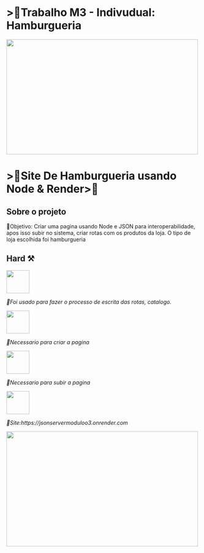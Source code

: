# >🍔Trabalho M3 - Indivudual: Hamburgueria
<img src="https://images.unsplash.com/photo-1586816001966-79b736744398?ixlib=rb-4.0.3&ixid=MnwxMjA3fDB8MHxwaG90by1wYWdlfHx8fGVufDB8fHx8&auto=format&fit=crop&w=870&q=80" width="500px" height="300px"/>
<h1>>🍔Site De Hamburgueria usando Node & Render>🍔</h1>

## Sobre o projeto
<a>🍔Objetivo: Criar uma pagina usando Node e JSON para interoperabilidade, apos isso subir no sistema, criar rotas com os produtos da loja. O tipo de loja escolhida foi hamburgueria


## Hard ⚒
<div style="display: inline_block">
<img align="center" src=https://img.shields.io/badge/-java-yellow" width="60"/>
<p><i>🍟Foi usado para fazer o processo de escrita das rotas, catalogo.</i><p>
<img align="center" src="https://img.shields.io/badge/HTML5-E34F26?style=for-the-badge&logo=html5&logoColor=white" width="60"/>
<p><i>🍟Necessario para criar a pagina</i><p>
<img align="center" src="https://img.shields.io/badge/-node-brightgreen" width="60"/>
<p><i>🍟Necessario para subir a pagina</i><p>
<img align="center" src="https://img.shields.io/badge/-Render-purple" width="60"/>

<p><i>🥤Site:https://jsonservermoduloo3.onrender.com</i><p>
<img src="https://images.unsplash.com/photo-1586816001966-79b736744398?ixlib=rb-4.0.3&ixid=MnwxMjA3fDB8MHxwaG90by1wYWdlfHx8fGVufDB8fHx8&auto=format&fit=crop&w=870&q=80" width="500px" height="300px"/>
